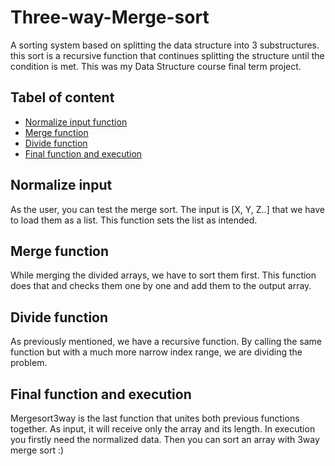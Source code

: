 # Three-way-Merge-sort
A sorting system based on splitting the data structure into 3 substructures. this sort is a recursive function that continues splitting the structure until the condition is met. 
This was my Data Structure course final term project.

## Tabel of content
- [Normalize input function](https://github.com/KimiyaVahidMotlagh/Three-way-Merge-sort#normalize-input) <br/>
- [Merge function](https://github.com/KimiyaVahidMotlagh/Three-way-Merge-sort#merge-function) <br/>
- [Divide function](https://github.com/KimiyaVahidMotlagh/Three-way-Merge-sort/blob/main/README.md#divide-function) <br/>
- [Final function and execution](https://github.com/KimiyaVahidMotlagh/Three-way-Merge-sort/blob/main/README.md#final-function-and-execution) <br/>

## Normalize input
As the user, you can test the merge sort. The input is [X, Y, Z..] that we have to load them as a list. This function sets the list as intended.

## Merge function
While merging the divided arrays, we have to sort them first. This function does that and checks them one by one and add them to the output array. 

## Divide function
As previously mentioned, we have a recursive function. By calling the same function but with a much more narrow index range, we are dividing the problem. 


## Final function and execution
Mergesort3way is the last function that unites both previous functions together. As input, it will receive only the array and its length. 
In execution you firstly need the normalized data. Then you can sort an array with 3way merge sort :)
